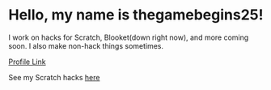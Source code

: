 # Hello, my name is thegamebegins25!

I work on hacks for Scratch, Blooket(down right now), and more coming soon. I also make non-hack things sometimes.

[Profile Link](https://github.com/thegamebegins25)

See my Scratch hacks [here](https://thegamebegins25.github.io/scratchcloud/)
